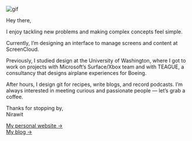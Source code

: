 ![gif](https://github.com/steakscience/steakscience/raw/master/ghost.gif)

Hey there,

I enjoy tackling new problems and making complex concepts feel simple.

Currently, I’m designing an interface to manage screens and content at ScreenCloud.

Previously, I studied design at the University of Washington, where I got to work on projects with Microsoft’s Surface/Xbox team and with TEAGUE, a consultancy that designs airplane experiences for Boeing.

After hours, I design git for recipes, write blogs, and record podcasts. I’m always interested in meeting curious and passionate people — let’s grab a coffee.

Thanks for stopping by, <br/>
Nirawit

[My personal website →](https://nirawit.me) <br/>
[My blog →](https://steakscience.com)

